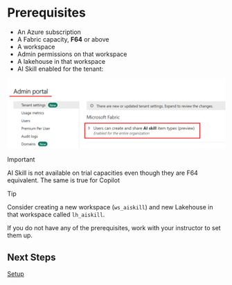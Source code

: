 # Prerequisites

- An Azure subscription
- A Fabric capacity, **F64** or above
- A workspace
- Admin permissions on that workspace
- A lakehouse in that workspace
- AI Skill enabled for the tenant:

![AI Skill Enabled for Tenant](/images/aiskillenabled.png)



> [!IMPORTANT]
> AI Skill is not available on trial capacities  even though they are F64 equivalent.  The same is true for Copilot

> [!TIP]
> Consider creating a new workspace (`ws_aiskill`) and new Lakehouse in that workspace called `lh_aiskill`.

If you do not have any of the prerequisites, work with your instructor to set them up.

## Next Steps
[Setup](/setup.md)